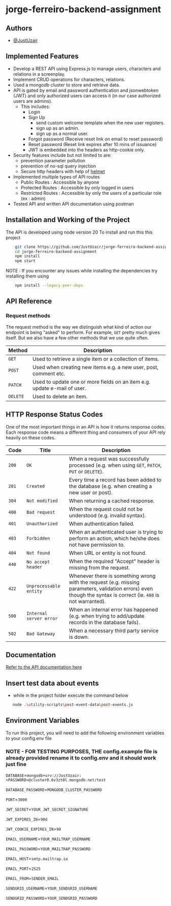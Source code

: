 # jorge-ferreiro-backend-assignment

## Authors

- [@JustUzair](https://www.github.com/JustUzair)

## Implemented Features

- Develop a REST API using Express.js to manage users, characters and relations in a screenplay.
- Implement CRUD operations for characters, relations.
- Used a mongodb cluster to store and retrieve data.
- API is gated by email and password authentication and jsonwebtoken (JWT) and only authorized users can access it (in our case authorized users are admins).
  - This includes:
    - Login
    - Sign Up
      - send custom welcome template when the new user registers.
      - sign up as an admin.
      - sign up as a normal user.
    - Forgot password (Receive reset link on email to reset password)
    - Reset password (Reset link expires after 10 mins of issuance)
    - JWT is embedded into the headers as http-cookie only.
- Security features include but not limited to are:
  - prevention parameter pollution
  - prevention of no-sql query injection
  - Secure http headers with help of [helmet](https://github.com/helmetjs/helmet)
- Implemented multiple types of API routes
  - Public Routes : Accessible by anyone
  - Protected Routes : Accessible by only logged in users
  - Restricted Routes : Accessible by only the users of a particular role (ex : admin)
- Tested API and written API documentation using postman

## Installation and Working of the Project

The API is developed using node version 20
To install and run this this project

```bash
    git clone https://github.com/JustUzair/jorge-ferreiro-backend-assignment.git
    cd jorge-ferreiro-backend-assignment
    npm install
    npm start
```

NOTE : If you encounter any issues while installing the dependencies try installing them using

```bash
    npm install --legacy-peer-deps
```

## API Reference

### Request methods

The request method is the way we distinguish what kind of action our endpoint is being "asked" to perform. For example, `GET` pretty much gives itself. But we also have a few other methods that we use quite often.

| Method   | Description                                                              |
| -------- | ------------------------------------------------------------------------ |
| `GET`    | Used to retrieve a single item or a collection of items.                 |
| `POST`   | Used when creating new items e.g. a new user, post, comment etc.         |
| `PATCH`  | Used to update one or more fields on an item e.g. update e-mail of user. |
| `DELETE` | Used to delete an item.                                                  |

## HTTP Response Status Codes

One of the most important things in an API is how it returns response codes. Each response code means a different thing and consumers of your API rely heavily on these codes.

| Code  | Title                   | Description                                                                                                                                                     |
| ----- | ----------------------- | --------------------------------------------------------------------------------------------------------------------------------------------------------------- |
| `200` | `OK`                    | When a request was successfully processed (e.g. when using `GET`, `PATCH`, `PUT` or `DELETE`).                                                                  |
| `201` | `Created`               | Every time a record has been added to the database (e.g. when creating a new user or post).                                                                     |
| `304` | `Not modified`          | When returning a cached response.                                                                                                                               |
| `400` | `Bad request`           | When the request could not be understood (e.g. invalid syntax).                                                                                                 |
| `401` | `Unauthorized`          | When authentication failed.                                                                                                                                     |
| `403` | `Forbidden`             | When an authenticated user is trying to perform an action, which he/she does not have permission to.                                                            |
| `404` | `Not found`             | When URL or entity is not found.                                                                                                                                |
| `440` | `No accept header`      | When the required "Accept" header is missing from the request.                                                                                                  |
| `422` | `Unprocessable entity`  | Whenever there is something wrong with the request (e.g. missing parameters, validation errors) even though the syntax is correct (ie. `400` is not warranted). |
| `500` | `Internal server error` | When an internal error has happened (e.g. when trying to add/update records in the database fails).                                                             |
| `502` | `Bad Gateway`           | When a necessary third party service is down.                                                                                                                   |

## Documentation

[Refer to the API documentation here](https://documenter.getpostman.com/view/20867739/2s9Y5SXRiA)

## Insert test data about events

- while in the project folder execute the command below
```bash
   node .\utility-scripts\post-event-data\post-events.js
```

## Environment Variables

To run this project, you will need to add the following environment variables to your config.env file

### NOTE - FOR TESTING PURPOSES, THE config.example file is already provided rename it to config.env and it should work just fine

`DATABASE`=`mongodb+srv://JustUzair:<PASSWORD>@cluster0.6v3zt0l.mongodb.net/test`

`DATABASE_PASSWORD`=`MONGODB_CLUSTER_PASSWORD`

`PORT`=`3000`

`JWT_SECRET`=`YOUR_JWT_SECRET_SIGNATURE`

`JWT_EXPIRES_IN`=`90d`

`JWT_COOKIE_EXPIRES_IN`=`90`

`EMAIL_USERNAME`=`YOUR_MAILTRAP_USERNAME`

`EMAIL_PASSWORD`=`YOUR_MAILTRAP_PASSWORD`

`EMAIL_HOST`=`smtp.mailtrap.io`

`EMAIL_PORT`=`2525`

`EMAIL_FROM`=`SENDER_EMAIL`

`SENDGRID_USERNAME`=`YOUR_SENDGRID_USERNAME`

`SENDGRID_PASSWORD`=`YOUR_SENDGRID_PASSWORD`
